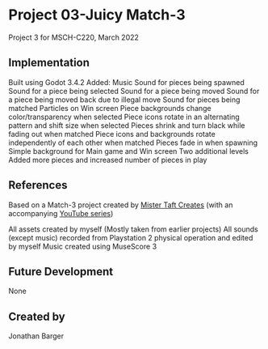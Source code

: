 # Project 03-Juicy Match-3
Project 3 for MSCH-C220, March 2022

## Implementation

Built using Godot 3.4.2
Added:
	Music
	Sound for pieces being spawned
	Sound for a piece being selected
	Sound for a piece being moved
	Sound for a piece being moved back due to illegal move
	Sound for pieces being matched
	Particles on Win screen
	Piece backgrounds change color/transparency when selected
	Piece icons rotate in an alternating pattern and shift size when selected
	Pieces shrink and turn black while fading out when matched
	Piece icons and backgrounds rotate independently of each other when matched
	Pieces fade in when spawning
	Simple background for Main game and Win screen
	Two additional levels
	Added more pieces and increased number of pieces in play


## References
Based on a Match-3 project created by [Mister Taft Creates](https://github.com/mistertaftcreates/Godot_match_3) (with an accompanying [YouTube series](https://www.youtube.com/playlist?list=PL4vbr3u7UKWqwQlvwvgNcgDL1p_3hcNn2))

All assets created by myself (Mostly taken from earlier projects)
All sounds (except music) recorded from Playstation 2 physical operation and edited by myself
Music created using MuseScore 3

## Future Development
None
## Created by

Jonathan Barger